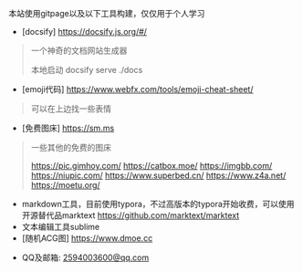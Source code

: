 本站使用gitpage以及以下工具构建，仅仅用于个人学习
- [docsify]  https://docsify.js.org/#/
> 一个神奇的文档网站生成器
>
> 本地启动 docsify serve ./docs

- [emoji代码]  https://www.webfx.com/tools/emoji-cheat-sheet/
> 可以在上边找一些表情

- [免费图床]  https://sm.ms
> 一些其他的免费的图床
>
> https://pic.gimhoy.com/
> https://catbox.moe/
> https://imgbb.com/
> https://niupic.com/
> https://www.superbed.cn/
> https://www.z4a.net/
> https://moetu.org/

- markdown工具，目前使用typora，不过高版本的typora开始收费，可以使用开源替代品marktext https://github.com/marktext/marktext
- 文本编辑工具sublime
- [随机ACG图] https://www.dmoe.cc

<!--公众号-->

<!--[公众号](https://s2.loli.net/2022/03/19/LnABEtiMGPvuUcQ.jpg)-->

- QQ及邮箱: 2594003600@qq.com



